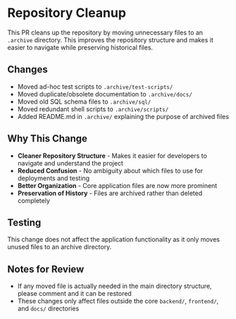 # Repository Cleanup

This PR cleans up the repository by moving unnecessary files to an `.archive` directory. This improves the repository structure and makes it easier to navigate while preserving historical files.

## Changes

- Moved ad-hoc test scripts to `.archive/test-scripts/`
- Moved duplicate/obsolete documentation to `.archive/docs/`
- Moved old SQL schema files to `.archive/sql/`
- Moved redundant shell scripts to `.archive/scripts/`
- Added README.md in `.archive/` explaining the purpose of archived files

## Why This Change

- **Cleaner Repository Structure** - Makes it easier for developers to navigate and understand the project
- **Reduced Confusion** - No ambiguity about which files to use for deployments and testing
- **Better Organization** - Core application files are now more prominent
- **Preservation of History** - Files are archived rather than deleted completely

## Testing

This change does not affect the application functionality as it only moves unused files to an archive directory.

## Notes for Review

- If any moved file is actually needed in the main directory structure, please comment and it can be restored
- These changes only affect files outside the core `backend/`, `frontend/`, and `docs/` directories
